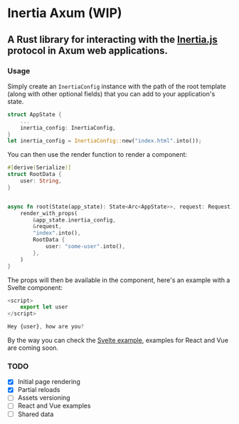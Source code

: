 # Inertia Axum (WIP)
## A Rust library for interacting with the [Inertia.js](https://inertiajs.com/) protocol in Axum web applications.

### Usage
Simply create an `InertiaConfig` instance with the path of the root template (along with other optional fields) that you can add to your application's state.

```rust
struct AppState {
    ...
    inertia_config: InertiaConfig,
}
let inertia_config = InertiaConfig::new("index.html".into());
```

You can then use the render function to render a component:
```rust
#[derive(Serialize)]
struct RootData {
    user: String,
}


async fn root(State(app_state): State<Arc<AppState>>, request: Request) -> Response {
    render_with_props(
        &app_state.inertia_config,
        &request,
        "index".into(),
        RootData {
            user: "some-user".into(),
        },
    )
}
```
The props will then be available in the component, here's an example with a Svelte component:
```js
<script>
    export let user
</script>

Hey {user}, how are you?
```

By the way you can check the [Svelte example](/examples/svelte/), examples for React and Vue are coming soon.

### TODO
- [X] Initial page rendering
- [X] Partial reloads
- [ ] Assets versioning
- [ ] React and Vue examples
- [ ] Shared data